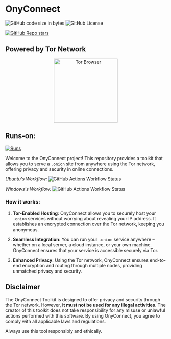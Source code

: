 # OnyConnect
![GitHub code size in bytes](https://img.shields.io/github/languages/code-size/SayesCode/OnyConnect)
![GitHub License](https://img.shields.io/github/license/SayesCode/OnyConnect)

[![GitHub Repo stars](https://img.shields.io/github/stars/SayesCode/OnyConnect)](https://github.com/SayesCode/OnyConnect)

## Powered by Tor Network
<p align="center">
  <a href="https://www.torproject.org/">
    <img src="https://upload.wikimedia.org/wikipedia/commons/c/c9/Tor_Browser_icon.svg" alt="Tor Browser" width="200" />
  </a>
</p>

## Runs-on:
[![Runs](https://skillicons.dev/icons?i=windows,linux,docker&theme=light)](https://skillicons.dev)

Welcome to the OnyConnect project! This repository provides a toolkit that allows you to serve a `.onion` site from anywhere using the Tor network, offering privacy and security in online connections.

*Ubuntu's Workflow:* ![GitHub Actions Workflow Status](https://img.shields.io/github/actions/workflow/status/SayesCode/OnyConnect/.github%2Fworkflows%2FUbuntu.yml)

*Windows's Workflow:* ![GitHub Actions Workflow Status](https://img.shields.io/github/actions/workflow/status/SayesCode/OnyConnect/.github%2Fworkflows%2FWindows.yml)

### How it works:

1. **Tor-Enabled Hosting**: OnyConnect allows you to securely host your `.onion` services without worrying about revealing your IP address. It establishes an encrypted connection over the Tor network, keeping you anonymous.
   
2. **Seamless Integration**: You can run your `.onion` service anywhere – whether on a local server, a cloud instance, or your own machine. OnyConnect ensures that your service is accessible securely via Tor.

3. **Enhanced Privacy**: Using the Tor network, OnyConnect ensures end-to-end encryption and routing through multiple nodes, providing unmatched privacy and security.

## Disclaimer

The OnyConnect Toolkit is designed to offer privacy and security through the Tor network. However, **it must not be used for any illegal activities**. The creator of this toolkit does not take responsibility for any misuse or unlawful actions performed with this software. By using OnyConnect, you agree to comply with all applicable laws and regulations.

Always use this tool responsibly and ethically.
